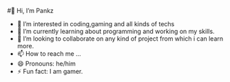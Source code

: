 #👋 Hi, I’m Pankz
- 👀 I’m interested in coding,gaming and all kinds of techs
- 🌱 I’m currently learning about programming and working on my skills.
- 💞️ I’m looking to collaborate on any kind of project from which i can learn more.
- 📫 How to reach me ...
- 😄 Pronouns: he/him
- ⚡ Fun fact: I am gamer.

<!---
Pankzzzzz/Pankzzzzz is a ✨ special ✨ repository because its `README.md` (this file) appears on your GitHub profile.
You can click the Preview link to take a look at your changes.
--->
